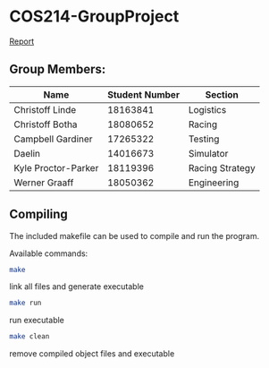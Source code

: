 # COS214-GroupProject

[Report](https://docs.google.com/document/d/10xRMw7jx-v39a0AKoW1tJiqRDaTlT49Ts2XGdcrZ1Ig/edit?usp=sharing)

## Group Members:
| Name | Student Number | Section |
| ---------- | ---------- | --- |
| Christoff Linde | 18163841 | Logistics |
| Christoff Botha | 18080652 | Racing |
| Campbell Gardiner | 17265322 | Testing |
| Daelin | 14016673 | Simulator |
| Kyle Proctor-Parker	| 18119396 | Racing Strategy |
| Werner Graaff | 18050362 | Engineering |

## Compiling
The included makefile can be used to compile and run the program.

Available commands:
  ```bash
  make
  ```
  link all files and generate executable

  ```bash
  make run
  ```
  run executable

  ```bash
  make clean
  ```
  remove compiled object files and executable
